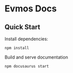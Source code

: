 # Evmos Docs

## Quick Start

Install dependencies:

```
npm install
```

Build and serve documentation

```
npm docusaurus start
```